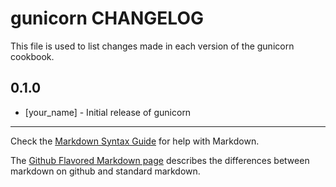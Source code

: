 gunicorn CHANGELOG
==================

This file is used to list changes made in each version of the gunicorn cookbook.

0.1.0
-----
- [your_name] - Initial release of gunicorn

- - -
Check the [Markdown Syntax Guide](http://daringfireball.net/projects/markdown/syntax) for help with Markdown.

The [Github Flavored Markdown page](http://github.github.com/github-flavored-markdown/) describes the differences between markdown on github and standard markdown.
